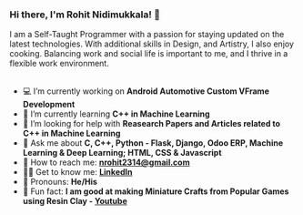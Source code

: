 ### Hi there, I'm Rohit Nidimukkala! 👋
I am a Self-Taught Programmer with a passion for staying updated on the latest technologies. With additional skills in Design, and Artistry, I also enjoy cooking. Balancing work and social life is important to me, and I thrive in a flexible work environment.
<br><br>

- 💻 I’m currently working on       <b> Android Automotive Custom VFrame Development </b>
- 🧮 I’m currently learning         <b> C++ in Machine Learning </b>                   <!-- - 👯 I’m looking to collaborate on  <b> -->
- 🤔 I’m looking for help with      <b> Reasearch Papers and Articles related to C++ in Machine Learning </b>
- 💬 Ask me about                   <b> C, C++, Python - Flask, Django, Odoo ERP, Machine Learning & Deep Learning; HTML, CSS & Javascript </b>
- 🤝 How to reach me:               <b> nrohit2314@gmail.com </b>
- 👨‍💻 Get to know me:                <b> <a href="https://www.linkedin.com/in/rohit-nidimukkala/">LinkedIn</a> </b>
- 👔 Pronouns:                      <b> He/His </b>
- 🎇 Fun fact:                      <b> I am good at making Miniature Crafts from Popular Games using Resin Clay - <a href="https://www.youtube.com/channel/UCyQAiv4i6EUDVI8vV45CQ3g">Youtube</a></b>

<!-- ![Rohit's GitHub stats](https://github-readme-stats.vercel.app/api?username=n-rohit&theme=chartreuse-dark&show_icons=true) -->
